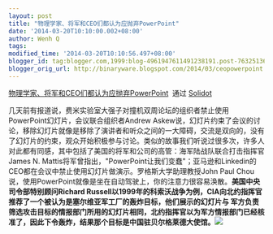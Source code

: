 ```yaml
---
layout: post
title: "物理学家、将军和CEO们都认为应抛弃PowerPoint"
date: '2014-03-20T10:10:00.002+08:00'
author: Wenh Q
tags:
modified_time: '2014-03-20T10:10:56.497+08:00'
blogger_id: tag:blogger.com,1999:blog-4961947611491238191.post-7632513634002959031
blogger_orig_url: http://binaryware.blogspot.com/2014/03/ceopowerpoint.html
---
```

[物理学家、将军和CEO们都认为应抛弃PowerPoint](http://solidot.org.feedsportal.com/c/33236/f/556826/s/385cc11c/sc/38/l/0L0Ssolidot0Borg0Cstory0Dsid0F38790A/story01.htm)  通过
[Solidot](http://www.solidot.org/)


几天前有报道说，费米实验室大强子对撞机双周论坛的组织者禁止使用PowerPoint幻灯片，会议联合组织者Andrew
Askew说，幻灯片约束了会议的讨论，移除幻灯片就像是移除了演讲者和听众之间的一大障碍，交流是双向的，没有了幻灯片的约束，观众开始积极参与讨论。类似的故事我们听说过很多次，许多人对此都有同感，其中包括了美国的将军和公司的高管：海军陆战队联合打击指挥官James
N.
Mattis将军曾指出，"PowerPoint让我们变蠢"；亚马逊和Linkedin的CEO都在会议中禁止使用幻灯片做演示。罗格斯大学助理教授John
Paul
Chou说，使用PowerPoint就像是坐在自动驾驶上，你的注意力很容易涣散。**美国中央司令部特别顾问Richard
Russell以1999年的科索沃战争为例，CIA向北约指挥官推荐了一个被认为是塞尔维亚军工厂的轰炸目标，他们展示的幻灯片与
军方负责筛选攻击目标的情报部门所用的幻灯片相同，北约指挥官以为军方情报部门已经核准了，因此下令轰炸，结果那个目标是中国驻贝尔格莱德大使馆。![](https://images-blogger-opensocial.googleusercontent.com/gadgets/proxy?url=http%3A%2F%2Fsolidot.org.feedsportal.com%2Fc%2F33236%2Ff%2F556826%2Fs%2F385cc11c%2Fsc%2F38%2Fmf.gif&container=blogger&gadget=a&rewriteMime=image%2F*)**
